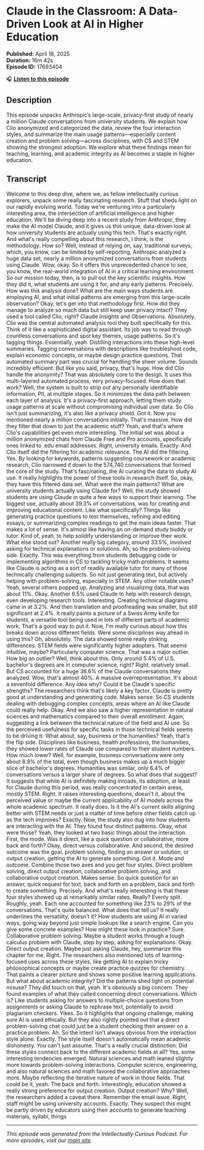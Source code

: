 # Claude in the Classroom: A Data-Driven Look at AI in Higher Education

**Published:** April 18, 2025  
**Duration:** 16m 42s  
**Episode ID:** 17693404

🎧 **[Listen to this episode](https://intellectuallycurious.buzzsprout.com/2529712/episodes/17693404-claude-in-the-classroom-a-data-driven-look-at-ai-in-higher-education)**

## Description

This episode unpacks Anthropic’s large-scale, privacy-first study of nearly a million Claude conversations from university students. We explain how Clio anonymized and categorized the data, review the four interaction styles, and summarize the main usage patterns—especially content creation and problem solving—across disciplines, with CS and STEM showing the strongest adoption. We explore what these findings mean for teaching, learning, and academic integrity as AI becomes a staple in higher education.

## Transcript

Welcome to this deep dive, where we, as fellow intellectually curious explorers, unpack some really fascinating research. Stuff that sheds light on our rapidly evolving world. Today we're venturing into a particularly interesting area, the intersection of artificial intelligence and higher education. We'll be diving deep into a recent study from Anthropic, they make the AI model Claude, and it gives us this unique, data-driven look at how university students are actually using this tech. That's exactly right. And what's really compelling about this research, I think, is the methodology. How so? Well, instead of relying on, say, traditional surveys, which, you know, can be limited by self-reporting, Anthropic analyzed a huge data set, nearly a million anonymized conversations from students using Claude. Wow, okay. So it offers this unprecedented chance to see, you know, the real-world integration of AI in a critical learning environment. So our mission today, then, is to pull out the key scientific insights. How they did it, what students are using it for, and any early patterns. Precisely. How was this analysis done? What are the main ways students are employing AI, and what initial patterns are emerging from this large-scale observation? Okay, let's get into that methodology first. How did they manage to analyze so much data but still keep user privacy intact? They used a tool called Clio, right? Claude Insights and Observations. Absolutely. Clio was the central automated analysis tool they built specifically for this. Think of it like a sophisticated digital assistant. Its job was to read through countless conversations and spot key themes, usage patterns. So it's tagging things. Essentially, yeah. Distilling interactions into these high-level summaries. Tagging conversations with descriptions like troubleshoot code, explain economic concepts, or maybe design practice questions. That automated summary part was crucial for handling the sheer volume. Sounds incredibly efficient. But like you said, privacy, that's huge. How did Clio handle the anonymity? That was absolutely core to the design. It uses this multi-layered automated process, very privacy-focused. How does that work? Well, the system is built to strip out any personally identifiable information, PII, at multiple stages. So it minimizes the data path between each layer of analysis. It's a privacy-first approach, letting them study usage patterns at scale without compromising individual user data. So Clio isn't just summarizing, it's also like a privacy shield. Got it. Now you mentioned nearly a million conversations initially. That's massive. How did they filter that down to just the academic stuff? Yeah, and that's where Clio's capabilities get even more interesting. The initial set was about a million anonymized chats from Claude Free and Pro accounts, specifically ones linked to .edu email addresses. Right, university emails. Exactly. And Clio itself did the filtering for academic relevance. The AI did the filtering. Yes. By looking for keywords, patterns suggesting coursework or academic research, Clio narrowed it down to the 574,740 conversations that formed the core of the study. That's fascinating, the AI curating the data to study AI use. It really highlights the power of these tools in research itself. So, okay, they have this filtered data set. What were the main patterns? What are university students actually using Claude for? Well, the study showed students are using Claude in quite a few ways to support their learning. The biggest use, actually about 39.3% of conversations, was for creating and improving educational content. Like what specifically? Things like generating practice questions to test themselves, refining and editing essays, or summarizing complex readings to get the main ideas faster. That makes a lot of sense. It's almost like having an on-demand study buddy or tutor. Kind of, yeah, to help solidify understanding or improve their work. What else stood out? Another really big category, around 33.5%, involved asking for technical explanations or solutions. Ah, so the problem-solving side. Exactly. This was everything from students debugging code or implementing algorithms in CS to tackling tricky math problems. It seems like Claude is acting as a sort of readily available tutor for many of those technically challenging subjects. So not just generating text, but actively helping with problem-solving, especially in STEM. Any other notable uses? Yeah, several others popped up. Analyzing and visualizing data, that was about 11%. Okay. Another 6.5% used Claude to help with research design, even developing research tools. Interesting. Creating technical diagrams came in at 3.2%. And then translation and proofreading was smaller, but still significant at 2.4%. It really paints a picture of a Swiss Army knife for students, a versatile tool being used in lots of different parts of academic work. That's a good way to put it. Now, I'm really curious about how this breaks down across different fields. Were some disciplines way ahead in using this? Oh, absolutely. The data showed some really striking differences. STEM fields were significantly higher adopters. That seems intuitive, maybe? Particularly computer science. That was a major outlier. How big an outlier? Well, think about this. Only around 5.4% of U.S. bachelor's degrees are in computer science, right? Right, relatively small. But CS accounted for a huge 38.6% of the Claude conversations they analyzed. Wow, that's almost 40%. A massive overrepresentation. It's about a sevenfold difference. Any idea why? Could it be Claude's specific strengths? The researchers think that's likely a key factor. Claude is pretty good at understanding and generating code. Makes sense. So CS students dealing with debugging complex concepts, areas where an AI like Claude could really help. Okay. And we also saw a higher representation in natural sciences and mathematics compared to their overall enrollment. Again, suggesting a link between the technical nature of the field and AI use. So the perceived usefulness for specific tasks in those technical fields seems to be driving it. What about, say, business or the humanities? Yeah, that's the flip side. Disciplines like business, health professions, the humanities, they showed lower rates of Claude use compared to their student numbers. How much lower? Well, for example, business conversations were only about 8.9% of the total, even though business makes up a much bigger slice of bachelor's degrees. Humanities was similar, only 6.4% of conversations versus a larger share of degrees. So what does that suggest? It suggests that while AI is definitely making inroads, its adoption, at least for Claude during this period, was really concentrated in certain areas, mostly STEM. Right. It raises interesting questions, doesn't it, about the perceived value or maybe the current applicability of AI models across the whole academic spectrum. It really does. Is it the AI's current skills aligning better with STEM needs or just a matter of time before other fields catch up as the tech improves? Exactly. Now, the study also dug into how students are interacting with the AI. They found four distinct patterns. Okay, what were those? Yeah, they looked at two basic things about the interaction. First, the mode. Was it direct, like a quick question or collaborative, more back and forth? Okay, direct versus collaborative. And second, the desired outcome was the goal, problem solving, finding an answer or solution, or output creation, getting the AI to generate something. Got it. Mode and outcome. Combine those two axes and you get four styles. Direct problem solving, direct output creation, collaborative problem solving, and collaborative output creation. Makes sense. So quick question for an answer, quick request for text, back and forth on a problem, back and forth to create something. Precisely. And what's really interesting is that these four styles showed up at remarkably similar rates. Really? Evenly split. Roughly, yeah. Each one accounted for something like 23% to 29% of the conversations. That's quite balanced. What does that tell us? It really underlines the versatility, doesn't it? How students are using AI in varied ways, going way beyond just simple lookups like a search engine. Can you give some concrete examples? How might these look in practice? Sure. Collaborative problem solving. Maybe a student works through a tough calculus problem with Claude, step by step, asking for explanations. Okay. Direct output creation. Maybe just asking Claude, hey, summarize this chapter for me. Right. The researchers also mentioned lots of learning-focused uses across these styles, like getting AI to explain tricky philosophical concepts or maybe create practice quizzes for chemistry. That paints a clearer picture and shows some positive learning applications. But what about academic integrity? Did the patterns shed light on potential misuse? They did touch on that, yeah. It's obviously a big concern. They found examples of what they called concerning direct conversations. Which is? Like students asking for answers to multiple-choice questions from assignments or asking Claude to rephrase text, potentially to avoid plagiarism checkers. Yikes. So it highlights that ongoing challenge, making sure AI is used ethically. But they also rightly pointed out that a direct problem-solving chat could just be a student checking their answer on a practice problem. Ah. So the intent isn't always obvious from the interaction style alone. Exactly. The style itself doesn't automatically mean academic dishonesty. You can't just assume. That's a really crucial distinction. Did these styles connect back to the different academic fields at all? Yes, some interesting tendencies emerged. Natural sciences and math leaned slightly more towards problem-solving interactions. Computer science, engineering, and also natural sciences and math favored the collaborative approaches more. Maybe reflecting the iterative nature of work in those fields. That could be it, yeah. The back and forth. Interestingly, education showed a really strong preference for output creation. Output creation? Why? Well, the researchers added a caveat there. Remember the email issue. Right, staff might be using university accounts. Exactly. They suspect this might be partly driven by educators using their accounts to generate teaching materials, syllabi, things

---
*This episode was generated from the Intellectually Curious Podcast. For more episodes, visit our [main site](https://intellectuallycurious.buzzsprout.com).*
